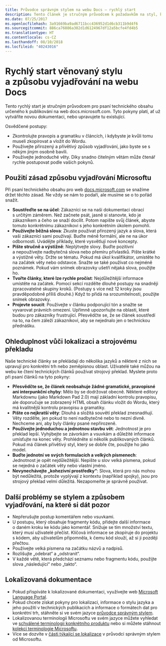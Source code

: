 ```yaml
---
title: Průvodce správným stylem na webu Docs – rychlý start
description: Tento článek je stručným průvodcem k požadavkům na styl, který obsahuje pouze nejdůležitější témata do začátku na webu docs.microsoft.com.
ms.date: 07/25/2017
ms.openlocfilehash: 3a91669ba9ad6711bcc436952d1d6cb311b9d4f6
ms.sourcegitcommit: 886ca76086a302d1d6124967df12a5bcfe4fd4b5
ms.translationtype: HT
ms.contentlocale: cs-CZ
ms.lasthandoff: 08/10/2018
ms.locfileid: "40243016"
---
```

# <a name="docs-style-and-voice-quick-start"></a>Rychlý start věnovaný stylu a způsobu vyjadřování na webu Docs

Tento rychlý start je stručným průvodcem pro psaní technického obsahu určeného k publikování na web docs.microsoft.com. Tyto pokyny platí, ať už vytváříte novou dokumentaci, nebo upravujete tu existující.

Osvědčené postupy:

- Zkontrolujte pravopis a gramatiku v článcích, i kdybyste je kvůli tomu museli zkopírovat a vložit do Wordu.
- Používejte přirozený a přívětivý způsob vyjadřování, jako byste se s někým jiným osobně bavili.
- Používejte jednoduché věty. Díky snadno čitelným větám může čtenář rychle postupovat podle vašich pokynů.

## <a name="use-the-microsoft-voice-principles"></a>Použití zásad způsobu vyjadřování Microsoftu

Při psaní technického obsahu pro web [docs.microsoft.com](https://docs.microsoft.com) se snažíme držet těchto zásad. Ne vždy se nám to podaří, ale musíme se o to pořád snažit.

- **Soustřeďte se na účel**: Zákazníci se na naši dokumentaci obrací s určitým záměrem. Než začnete psát, jasně si stanovte, kdo je zákazníkem a čeho se snaží docílit. Potom napište svůj článek, abyste tomuto konkrétnímu zákazníkovi s jeho konkrétním úkolem pomohli.
- **Používejte běžná slova**: Zkuste používat přirozený jazyk a slova, která vaši zákazníci sami používají. Buďte méně formální, ale ne na úkor odbornosti. Uvádějte příklady, které vysvětlují nové koncepty.
- **Pište stručně a výstižně**: Neplýtvejte slovy. Buďte pozitivní a nepoužívejte nadbytečná slova nebo přemíru přívlastků. Pište krátké a výstižné věty. Držte se tématu. Pokud má úkol kvalifikátor, umístěte ho na začátek věty nebo odstavce. Snažte se také používat co nejméně poznámek. Pokud vám snímek obrazovky ušetří nějaká slova, použijte ho.
- **Tvořte články, které lze rychle pročíst**: Nejdůležitější informace umístěte na začátek. Pomocí sekcí rozdělte dlouhé postupy na snadněji zpracovatelné skupiny kroků. (Postupy s více než 12 kroky jsou pravděpodobně příliš dlouhé.) Když to přidá na srozumitelnosti, použijte snímek obrazovky.
- **Projevte soucit**: Používejte v článku podporující tón a snažte se vyvarovat právních omezení. Upřímně upozorňujte na oblasti, které budou pro zákazníky frustrující. Přesvědčte se, že se článek soustředí na to, na čem záleží zákazníkovi, aby se nejednalo jen o technickou přednášku.

## <a name="consider-localization-and-machine-translation"></a>Ohleduplnost vůči lokalizaci a strojovému překladu

Naše technické články se překládají do několika jazyků a některé z nich se upravují pro konkrétní trh nebo zeměpisnou oblast. Uživatelé také můžou na webu ke čtení technických článků používat strojový překlad. Myslete proto při psaní článků na tyto pokyny:

- **Přesvědčte se, že článek neobsahuje žádné gramatické, pravopisné ani interpunkční chyby**: Mělo by se dodržovat obecně. Některé editory Markdownu (jako Markdown Pad 2.0) mají základní kontrolu pravopisu, ale doporučuje se zobrazený HTML obsah článku vložit do Wordu, který má kvalitnější kontrolu pravopisu a gramatiky.
- **Pište co nejkratší věty**: Dlouhá a složitá souvětí překlad znesnadňují. Věty rozdělte, jen pokud to není nadbytečné nebo to nezní divně. Nechceme ani, aby byly články psané nepřirozeně.
- **Používejte jednoduchou a jednotnou stavbu vět**: Jednotnost je pro překlad lepší. Vyhýbejte se závorkám a vsuvkám a důležité informace umísťujte na konec věty. Prohlédněte si několik publikovaných článků. Pokud má článek přívětivý styl, který se dobře čte, použijte ho jako model.
- **Buďte jednotní ve svých formulacích a velkých písmenech**: Jednotnost je opět nejdůležitější. Nepište u slov velká písmena, pokud se nejedná o začátek věty nebo vlastní jméno.
- **Nevynechávejte „kohezivní prostředky“**: Slova, která pro nás mohou být nedůležitá, protože vyplývají z kontextu (například spojky), jsou pro strojový překlad velmi důležitá. Nezapomeňte je správně používat.

## <a name="other-style-and-voice-issues-to-watch-for"></a>Další problémy se stylem a způsobem vyjadřování, na které si dát pozor

- Nepřerušujte postup komentářem nebo vsuvkami.
- U postupu, který obsahuje fragmenty kódu, přidejte další informace o daném kroku ke kódu jako komentář. Snižuje se tím množství textu, který musí uživatelé přečíst. Klíčová informace se zkopíruje do projektu s kódem, aby uživatelům připomněla, k čemu kód slouží, až si ji později přečtou.
- Používejte velká písmena na začátku názvů a nadpisů.
- Rozlišujte „odebrat“ a „odstranit“.
- V každé větě, která předchází seznamu nebo fragmentu kódu, použijte slova „následující“ nebo „takto“.

## <a name="localized-documentation"></a>Lokalizovaná dokumentace

- Pokud přispíváte k lokalizované dokumentaci, využívejte web [Microsoft Language Portal](https://www.microsoft.com/Language/Default.aspx).
- Pokud chcete získat pokyny pro lokalizaci, informace o stylu jazyka a jeho použití v technických publikacích a informace o formátech dat pro konkrétní trh, stáhněte si ve svém jazyce [průvodce správným stylem](https://www.microsoft.com/Language/StyleGuides).
- Lokalizovanou terminologii Microsoftu ve svém jazyce můžete vyhledat ve [schválené terminologii konkrétního produktu](https://www.microsoft.com/Language/Default.aspx) nebo si můžete stáhnout [kolekci terminologie Microsoftu](https://www.microsoft.com/Language/Terminology.aspx).
- Více se dozvíte v [části týkající se lokalizace](https://docs.microsoft.com/style-guide/global-communications/) v průvodci správným stylem od Microsoftu.
